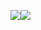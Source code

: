 <a href="https://github.com/GoldenChrysus/#"><img src="https://github-readme-stats.vercel.app/api?username=GoldenChrysus&theme=radical&show_icons=true&line_height=24&count_private=true"><img src="https://github-readme-stats.vercel.app/api/top-langs/?username=GoldenChrysus&theme=radical&layout=compact&hide=less,handlebars,html,css&langs_count=8"></a>
